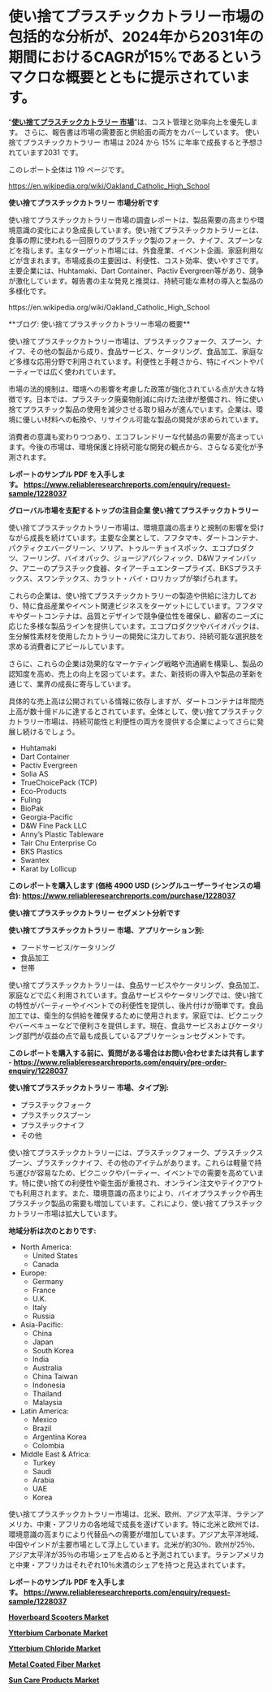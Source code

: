 <p><h1>使い捨てプラスチックカトラリー市場の包括的な分析が、2024年から2031年の期間におけるCAGRが15%であるというマクロな概要とともに提示されています。</h1></p><p>&ldquo;<strong><a href="https://www.reliableresearchreports.com/disposable-plastic-cutlery-r1228037?utm_campaign=110&utm_medium=9&utm_source=Github&utm_content=ia&utm_term=20112024&utm_id=disposable-plastic-cutlery">使い捨てプラスチックカトラリー 市場</a></strong>&rdquo;は、コスト管理と効率向上を優先します。 さらに、報告書は市場の需要面と供給面の両方をカバーしています。 使い捨てプラスチックカトラリー 市場は 2024 から 15% に年率で成長すると予想されています2031 です。</p>
<p>このレポート全体は 119 ページです。</p>
<p><a href="https://en.wikipedia.org/wiki/Oakland_Catholic_High_School?utm_campaign=110&utm_medium=9&utm_source=Github&utm_content=ia&utm_term=20112024&utm_id=disposable-plastic-cutlery">https://en.wikipedia.org/wiki/Oakland_Catholic_High_School</a></p>
<p><strong>使い捨てプラスチックカトラリー 市場分析です</strong></p>
<p><p>使い捨てプラスチックカトラリー市場の調査レポートは、製品需要の高まりや環境意識の変化により急成長しています。使い捨てプラスチックカトラリーとは、食事の際に使われる一回限りのプラスチック製のフォーク、ナイフ、スプーンなどを指します。主なターゲット市場には、外食産業、イベント企画、家庭利用などが含まれます。市場成長の主要因は、利便性、コスト効率、使いやすさです。主要企業には、Huhtamaki、Dart Container、Pactiv Evergreen等があり、競争が激化しています。報告書の主な発見と推奨は、持続可能な素材の導入と製品の多様化です。</p></p>
<p>https://en.wikipedia.org/wiki/Oakland_Catholic_High_School</p>
<p><p>**ブログ: 使い捨てプラスチックカトラリー市場の概要**</p><p>使い捨てプラスチックカトラリー市場は、プラスチックフォーク、スプーン、ナイフ、その他の製品から成り、食品サービス、ケータリング、食品加工、家庭など多様な応用分野で利用されています。利便性と手軽さから、特にイベントやパーティーでは広く使われています。</p><p>市場の法的規制は、環境への影響を考慮した政策が強化されている点が大きな特徴です。日本では、プラスチック廃棄物削減に向けた法律が整備され、特に使い捨てプラスチック製品の使用を減少させる取り組みが進んでいます。企業は、環境に優しい材料への転換や、リサイクル可能な製品の開発が求められています。</p><p>消費者の意識も変わりつつあり、エコフレンドリーな代替品の需要が高まっています。今後の市場は、環境保護と持続可能な開発の観点から、さらなる変化が予測されます。</p></p>
<p><strong>レポートのサンプル PDF を入手します。&nbsp;<a href="https://www.reliableresearchreports.com/enquiry/request-sample/1228037?utm_campaign=110&utm_medium=9&utm_source=Github&utm_content=ia&utm_term=20112024&utm_id=disposable-plastic-cutlery">https://www.reliableresearchreports.com/enquiry/request-sample/1228037</a></strong></p>
<p><strong>グローバル市場を支配するトップの注目企業 使い捨てプラスチックカトラリー</strong></p>
<p><p>使い捨てプラスチックカトラリー市場は、環境意識の高まりと規制の影響を受けながら成長を続けています。主要な企業として、フフタマキ、ダートコンテナ、パクティクエバーグリーン、ソリア、トゥルーチョイスポック、エコプロダクツ、フーリング、バイオパック、ジョージアパシフィック、D&Wファインパック、アニーのプラスチック食器、タイアーチュエンタープライズ、BKSプラスチックス、スワンテックス、カラット・バイ・ロリカップが挙げられます。</p><p>これらの企業は、使い捨てプラスチックカトラリーの製造や供給に注力しており、特に食品産業やイベント関連ビジネスをターゲットにしています。フフタマキやダートコンテナは、品質とデザインで競争優位性を確保し、顧客のニーズに応じた多様な製品ラインを提供しています。エコプロダクツやバイオパックは、生分解性素材を使用したカトラリーの開発に注力しており、持続可能な選択肢を求める消費者にアピールしています。</p><p>さらに、これらの企業は効果的なマーケティング戦略や流通網を構築し、製品の認知度を高め、売上の向上を図っています。また、新技術の導入や製品の革新を通じて、業界の成長に寄与しています。</p><p>具体的な売上高は公開されている情報に依存しますが、ダートコンテナは年間売上高が数十億ドルに達するとされています。全体として、使い捨てプラスチックカトラリー市場は、持続可能性と利便性の両方を提供する企業によってさらに発展し続けるでしょう。</p></p>
<p><ul><li>Huhtamaki</li><li>Dart Container</li><li>Pactiv Evergreen</li><li>Solia AS</li><li>TrueChoicePack (TCP)</li><li>Eco-Products</li><li>Fuling</li><li>BioPak</li><li>Georgia-Pacific</li><li>D&W Fine Pack LLC</li><li>Anny’s Plastic Tableware</li><li>Tair Chu Enterprise Co</li><li>BKS Plastics</li><li>Swantex</li><li>Karat by Lollicup</li></ul></p>
<p><strong>このレポートを購入します (価格 4900 USD (シングルユーザーライセンスの場合):&nbsp;<a href="https://www.reliableresearchreports.com/purchase/1228037?utm_campaign=110&utm_medium=9&utm_source=Github&utm_content=ia&utm_term=20112024&utm_id=disposable-plastic-cutlery">https://www.reliableresearchreports.com/purchase/1228037</a></strong></p>
<p><strong>使い捨てプラスチックカトラリー セグメント分析です</strong></p>
<p><strong>使い捨てプラスチックカトラリー 市場、アプリケーション別:</strong></p>
<p><ul><li>フードサービス/ケータリング</li><li>食品加工</li><li>世帯</li></ul></p>
<p><p>使い捨てプラスチックカトラリーは、食品サービスやケータリング、食品加工、家庭などで広く利用されています。食品サービスやケータリングでは、使い捨ての特性がパーティーやイベントでの利便性を提供し、後片付けが簡単です。食品加工では、衛生的な供給を確保するために使用されます。家庭では、ピクニックやバーベキューなどで便利さを提供します。現在、食品サービスおよびケータリング部門が収益の点で最も成長しているアプリケーションセグメントです。</p></p>
<p><strong>このレポートを購入する前に、質問がある場合はお問い合わせまたは共有します - <a href="https://www.reliableresearchreports.com/enquiry/pre-order-enquiry/1228037?utm_campaign=110&utm_medium=9&utm_source=Github&utm_content=ia&utm_term=20112024&utm_id=disposable-plastic-cutlery">https://www.reliableresearchreports.com/enquiry/pre-order-enquiry/1228037</a></strong></p>
<p><strong>使い捨てプラスチックカトラリー 市場、タイプ別:</strong></p>
<p><ul><li>プラスチックフォーク</li><li>プラスチックスプーン</li><li>プラスチックナイフ</li><li>その他</li></ul></p>
<p><p>使い捨てプラスチックカトラリーには、プラスチックフォーク、プラスチックスプーン、プラスチックナイフ、その他のアイテムがあります。これらは軽量で持ち運びが容易なため、ピクニックやパーティー、イベントでの需要を高めています。特に使い捨ての利便性や衛生面が重視され、オンライン注文やテイクアウトでも利用されます。また、環境意識の高まりにより、バイオプラスチックや再生プラスチック製品の需要も増加しています。これにより、使い捨てプラスチックカトラリー市場は拡大しています。</p></p>
<p><strong>地域分析は次のとおりです:</strong></p>
<p><ul>
    <li>
        North America:
        <ul>
            <li>United States</li>
            <li>Canada</li>
        </ul>
    </li>
    <li>
        Europe:
        <ul>
            <li>Germany</li>
            <li>France</li>
            <li>U.K.</li>
            <li>Italy</li>
            <li>Russia</li>
        </ul>
    </li>
    <li>
        Asia-Pacific:
        <ul>
            <li>China</li>
            <li>Japan</li>
            <li>South Korea</li>
            <li>India</li>
            <li>Australia</li>
            <li>China Taiwan</li>
            <li>Indonesia</li>
            <li>Thailand</li>
            <li>Malaysia</li>
        </ul>
    </li>
    <li>
        Latin America:
        <ul>
            <li>Mexico</li>
            <li>Brazil</li>
            <li>Argentina Korea</li>
            <li>Colombia</li>
        </ul>
    </li>
    <li>
        Middle East & Africa:
        <ul>
            <li>Turkey</li>
            <li>Saudi</li>
            <li>Arabia</li>
            <li>UAE</li>
            <li>Korea</li>
        </ul>
    </li>
    </ul></p>
<p><p>使い捨てプラスチックカトラリー市場は、北米、欧州、アジア太平洋、ラテンアメリカ、中東・アフリカの各地域で成長を遂げています。特に北米と欧州では、環境意識の高まりにより代替品への需要が増加しています。アジア太平洋地域、中国やインドが主要市場として浮上しています。北米が約30％、欧州が25％、アジア太平洋が35％の市場シェアを占めると予測されています。ラテンアメリカと中東・アフリカはそれぞれ10％未満のシェアを持つと見込まれています。</p></p>
<p><strong>レポートのサンプル PDF を入手します。&nbsp;<a href="https://www.reliableresearchreports.com/enquiry/request-sample/1228037?utm_campaign=110&utm_medium=9&utm_source=Github&utm_content=ia&utm_term=20112024&utm_id=disposable-plastic-cutlery">https://www.reliableresearchreports.com/enquiry/request-sample/1228037</a></strong></p>
<p><strong><p><a href="https://github.com/globismark/Market-Research-Report-List-5/blob/main/hoverboard-scooters-market.md?utm_campaign=110&utm_medium=9&utm_source=Github&utm_content=ia&utm_term=20112024&utm_id=disposable-plastic-cutlery">Hoverboard Scooters Market</a></p><p><a href="https://issuu.com/reportprime-2/docs/ytterbium-carbonate-market-size-203_eaeeeb4ea11e31?utm_campaign=110&utm_medium=9&utm_source=Github&utm_content=ia&utm_term=20112024&utm_id=disposable-plastic-cutlery">Ytterbium Carbonate Market</a></p><p><a href="https://issuu.com/reportprime-2/docs/ytterbium-chloride-market-size-2030_c04bea8df3121e?utm_campaign=110&utm_medium=9&utm_source=Github&utm_content=ia&utm_term=20112024&utm_id=disposable-plastic-cutlery">Ytterbium Chloride Market</a></p><p><a href="https://www.linkedin.com/pulse/strategic-market-insights-navigating-global-metal-coated-y0aue?utm_campaign=110&utm_medium=9&utm_source=Github&utm_content=ia&utm_term=20112024&utm_id=disposable-plastic-cutlery">Metal Coated Fiber Market</a></p><p><a href="https://github.com/prosalinda88/Market-Research-Report-List-6/blob/main/sun-care-products-market.md?utm_campaign=110&utm_medium=9&utm_source=Github&utm_content=ia&utm_term=20112024&utm_id=disposable-plastic-cutlery">Sun Care Products Market</a></p></strong></p>